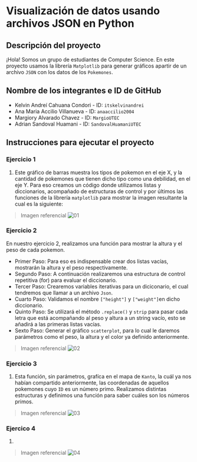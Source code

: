 # Visualización de datos usando archivos JSON en Python

## Descripción del proyecto

¡Hola! Somos un grupo de estudiantes de Computer Science. En este proyecto usamos la librería `Matplotlib` para generar gráficos apartir de un archivo `JSON` con los datos de los `Pokemones`. 

## Nombre de los integrantes e ID de GitHub

* Kelvin Andreí Cahuana Condori - ID: `itskelvinandrei`
* Ana Maria Accilio Villanueva - ID: `anaaccilio2004`
* Margiory Alvarado Chavez - ID:  `MargioUTEC`
* Adrian Sandoval Huamani -  ID: `SandovalHuamaniUTEC`

## Instrucciones para ejecutar el proyecto

### Ejercicio 1

1. Este gráfico de barras muestra los tipos de pokemon en el eje X,
y la cantidad de pokemones que tienen dicho tipo como una debilidad, en el eje Y.
Para eso creamos un código donde utilizamos listas y diccionarios, acompañado
de estructuras de control y por últimos las funciones de la librería
`matplotlib` para mostrar la imagen resultante la cual es la siguiente:


> Imagen referencial
> ![01](https://user-images.githubusercontent.com/91230053/146286826-55c6a54f-2e8e-4dba-8a0b-5a93044e6ba9.png)

### Ejercicio 2

En nuestro ejercicio 2, realizamos una función para mostrar la altura y el peso de cada pokemon. 
- Primer Paso: Para eso es indispensable crear dos listas vacías, mostrarán la altura y el peso respectivamente.
- Segundo Paso: A continuación realizaremos una estructura de control repetitiva (for) para evaluar el diccionario.
- Tercer Paso: Crearemos variables iterativas para un diciconario, el cual tendremos que llamar a un archivo `Json`.
- Cuarto Paso: Validamos el nombre `["height"]` y `["weight"]`en dicho diccionario.
- Quinto Paso: Se utilizará el método `.replace()` y `strip` para pasar cada letra que está acompañando al peso y altura a un string vacío, esto se añadirá a las primeras listas vacías. 
- Sexto Paso: Generar el gráfico `scatterplot`, para lo cual le daremos parámetros como el peso, la altura y el color ya definido anteriormente.  

> Imagen referencial
> ![02](https://user-images.githubusercontent.com/91230053/146286849-28fb3eba-5d10-4c9f-b1b3-6a3a922ebde5.png)


### Ejercicio 3

1. Esta función, sin parámetros, grafíca en el mapa de `Kanto`, la cuál ya nos habían compartido anteriormente,
las coordenadas de aquellos pokemones cuyo `ID` es un número primo. Realizamos distintas estructuras y definimos
una función para saber cuáles son los números primos.

> Imagen referencial
> ![03](https://user-images.githubusercontent.com/91230053/146286916-3aa9e6ea-2f3e-477c-b785-25478858eea4.png)

### Ejercico 4

1.

> Imagen referencial
> ![04](https://user-images.githubusercontent.com/91230053/146286946-2dbfc5fa-cd47-4f68-acd8-729ef79f3aed.png)


